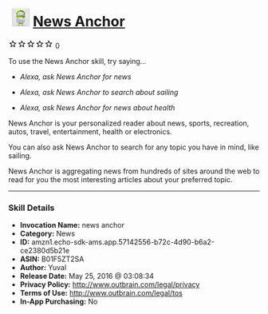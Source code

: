 # &nbsp;<img src="skill_icon" alt="News Anchor icon" width="36"> [News Anchor](http://alexa.amazon.com/#skills/amzn1.echo-sdk-ams.app.57142556-b72c-4d90-b6a2-ce2380d5b21e)
![0 stars](../../images/ic_star_border_black_18dp_1x.png)![0 stars](../../images/ic_star_border_black_18dp_1x.png)![0 stars](../../images/ic_star_border_black_18dp_1x.png)![0 stars](../../images/ic_star_border_black_18dp_1x.png)![0 stars](../../images/ic_star_border_black_18dp_1x.png) 0

To use the News Anchor skill, try saying...

* *Alexa, ask News Anchor for news*

* *Alexa, ask News Anchor to search about sailing*

* *Alexa, ask News Anchor for news about health*

News Anchor is your personalized reader about news, sports, recreation, autos, travel, entertainment, health or electronics.

You can also ask News Anchor to search for any topic you have in mind, like sailing.

News Anchor is aggregating news from hundreds of sites around the web to read for you the most interesting articles about your preferred topic.

***

### Skill Details

* **Invocation Name:** news anchor
* **Category:** News
* **ID:** amzn1.echo-sdk-ams.app.57142556-b72c-4d90-b6a2-ce2380d5b21e
* **ASIN:** B01F5ZT2SA
* **Author:** Yuval
* **Release Date:** May 25, 2016 @ 03:08:34
* **Privacy Policy:** http://www.outbrain.com/legal/privacy
* **Terms of Use:** http://www.outbrain.com/legal/tos
* **In-App Purchasing:** No
